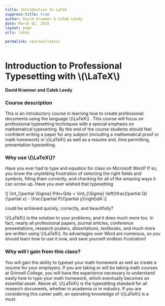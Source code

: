 ```yaml
---
title: Introduction to LaTeX
suppress-title: true
author: David Kraemer & Caleb Leedy
date: March 01, 2015 
layout: page
urls: latex

permalink: courses/latex/
...
```


# Introduction to Professional Typesetting with \\(\LaTeX\\)

**David Kraemer and Caleb Leedy**

### Course description

This is an introductory course in learning how to create professional
documents using the language \\(\LaTeX\\) . This course will focus on
professional typesetting techniques with a special emphasis on
mathematical typesetting. By the end of the course students should feel
confident writing a paper for any subject (including a mathematical
proof or math homework) in \\(\LaTeX\\) as well as a resume and, time
permitting, presentation typesetting.

### Why use \\(\LaTeX\\)?

Have you ever had to type and equation for class on Microsoft Word? If
so, you know the unyielding frustration of selecting the right fields
and symbols, filling them correctly, and checking for all of the amazing
ways it can screw up. Have you ever wished that typesetting

\\[ 
\int\_{\partial \Sigma} Pdx+Qdy = 
\iint\_{\Sigma} \left(\frac{\partial Q}{\partial x} -
\frac{\partial P}{\partial y}\right)dA
\\]
 
could be achieved quickly, correctly, and beautifully?

\\(\LaTeX\\) is the solution to your problems, and it does much more too.
In fact, nearly all professional papers, journal articles, conference
presentations, research posters, dissertations, textbooks, and much more
are written using \\(\LaTeX\\). Its advantages over Word are numerous, so
you should learn how to use it now, and save yourself endless
frustration!

### Why will I gain from this class?

You will gain the ability to typeset your math homework as well as
create a resume for your employers. If you are taking or will be taking
math courses at Grinnell College, you will have the experience necessary
to understand easily how to type your math homework, which eventually
becomes an essential asset. Above all, \\(\LaTeX\\) is the typesetting
standard for all research documents, whether in academia or in industry.
If you are considering this career path, an operating knowledge of
\\(\LaTeX\\) is a must.
